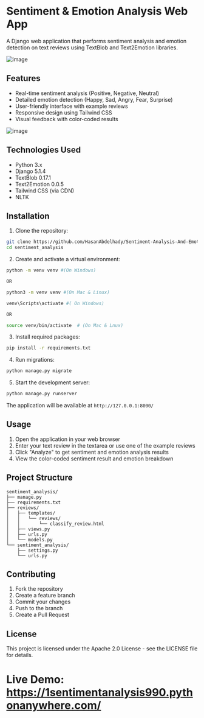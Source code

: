 # Sentiment & Emotion Analysis Web App

A Django web application that performs sentiment analysis and emotion detection on text reviews using TextBlob and Text2Emotion libraries.

![image](https://github.com/user-attachments/assets/84a26c7d-fe9f-4d31-b7e9-c6238e1437ca)

## Features

- Real-time sentiment analysis (Positive, Negative, Neutral)
- Detailed emotion detection (Happy, Sad, Angry, Fear, Surprise)
- User-friendly interface with example reviews
- Responsive design using Tailwind CSS
- Visual feedback with color-coded results

![image](https://github.com/user-attachments/assets/2bce83e3-2098-4c1a-9984-e8313d69e323)


## Technologies Used

- Python 3.x
- Django 5.1.4
- TextBlob 0.17.1
- Text2Emotion 0.0.5
- Tailwind CSS (via CDN)
- NLTK

## Installation

1. Clone the repository:

```sh
git clone https://github.com/HasanAbdelhady/Sentiment-Analysis-And-Emotions-Detection.git
cd sentiment_analysis
```

2. Create and activate a virtual environment:

```sh
python -m venv venv #(On Windows)

OR

python3 -m venv venv #(On Mac & Linux)

venv\Scripts\activate #( On Windows)

OR

source venv/bin/activate  # (On Mac & Lnux)
```

3. Install required packages:

```sh
pip install -r requirements.txt
```

4. Run migrations:

```sh
python manage.py migrate
```

5. Start the development server:

```sh
python manage.py runserver
```

The application will be available at `http://127.0.0.1:8000/`

## Usage

1. Open the application in your web browser
2. Enter your text review in the textarea or use one of the example reviews
3. Click "Analyze" to get sentiment and emotion analysis results
4. View the color-coded sentiment result and emotion breakdown

## Project Structure

```
sentiment_analysis/
├── manage.py
├── requirements.txt
├── reviews/
│   ├── templates/
│   │   └── reviews/
│   │       └── classify_review.html
│   ├── views.py
│   ├── urls.py
│   └── models.py
└── sentiment_analysis/
    ├── settings.py
    └── urls.py
```

## Contributing

1. Fork the repository
2. Create a feature branch
3. Commit your changes
4. Push to the branch
5. Create a Pull Request

## License

This project is licensed under the Apache 2.0 License - see the LICENSE file for details.

# **Live Demo**: https://1sentimentanalysis990.pythonanywhere.com/
